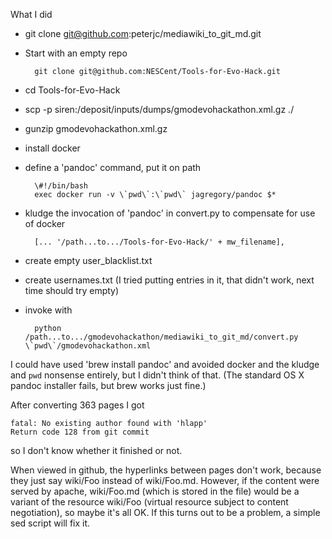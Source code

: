 What I did

* git clone git@github.com:peterjc/mediawiki_to_git_md.git
* Start with an empty repo

        git clone git@github.com:NESCent/Tools-for-Evo-Hack.git

* cd Tools-for-Evo-Hack
* scp -p siren:/deposit/inputs/dumps/gmodevohackathon.xml.gz ./
* gunzip gmodevohackathon.xml.gz
* install docker
* define a 'pandoc' command, put it on path

        \#!/bin/bash
        exec docker run -v \`pwd\`:\`pwd\` jagregory/pandoc $*

* kludge the invocation of 'pandoc' in convert.py to compensate for use of docker

        [... '/path...to.../Tools-for-Evo-Hack/' + mw_filename],

* create empty user_blacklist.txt
* create usernames.txt (I tried putting entries in it, that didn't work, next time should try empty)
* invoke with

        python /path...to.../gmodevohackathon/mediawiki_to_git_md/convert.py \`pwd\`/gmodevohackathon.xml

I could have used 'brew install pandoc' and avoided docker and the
kludge and `pwd` nonsense entirely, but I didn't think of that.  (The
standard OS X pandoc installer fails, but brew works just fine.)

After converting 363 pages I got 

    fatal: No existing author found with 'hlapp'
    Return code 128 from git commit

so I don't know whether it finished or not.

When viewed in github, the hyperlinks between pages don't work,
because they just say wiki/Foo instead of wiki/Foo.md.  However, if
the content were served by apache, wiki/Foo.md (which is stored in the
file) would be a variant of the resource wiki/Foo (virtual resource
subject to content negotiation), so maybe it's all OK.  If this turns
out to be a problem, a simple sed script will fix it.
